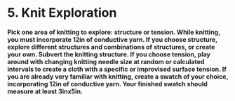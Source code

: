 # 5. Knit Exploration

**Pick one area of knitting to explore: structure or tension. While knitting, you must incorporate 12in of conductive yarn. If you choose structure, explore different structures and combinations of structures, or create your own. Subvert the knitting structure. If you choose tension, play around with changing knitting needle size at random or calculated intervals to create a cloth with a specific or improvised surface tension. If you are already very familiar with knitting, create a swatch of your choice, incorporating 12in of conductive yarn. Your finished swatch should measure at least 3inx5in.**   


